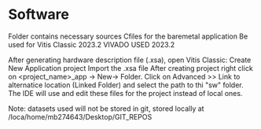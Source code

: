 # Software

Folder contains necessary sources Cfiles for the baremetal application
Be used for Vitis Classic 2023.2 
VIVADO USED 2023.2

After generating hardware description file (.xsa), open Vitis Classic:
Create New Application project
Import the .xsa file
After creating project right click on <project_name>_app -> New-> Folder. Click on Advanced >> Link to alternatice location (Linked Folder) and select the path to thi "sw" folder. The IDE will use and edit these files for the project instead of local ones.

Note: datasets used will not be stored in git, stored locally at /loca/home/mb274643/Desktop/GIT_REPOS
